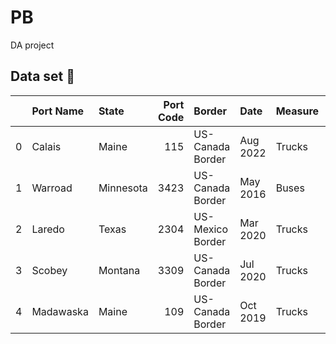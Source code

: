 # PB
DA project



## Data set :file_folder:

|    | Port Name   | State     |   Port Code | Border           | Date     | Measure   |   Value |   Latitude |   Longitude | Point                         |
|---:|:------------|:----------|------------:|:-----------------|:---------|:----------|--------:|-----------:|------------:|:------------------------------|
|  0 | Calais      | Maine     |         115 | US-Canada Border | Aug 2022 | Trucks    |    6175 |     45.189 |     -67.275 | POINT (-67.275381 45.188548)  |
|  1 | Warroad     | Minnesota |        3423 | US-Canada Border | May 2016 | Buses     |      52 |     48.999 |     -95.377 | POINT (-95.376555 48.999)     |
|  2 | Laredo      | Texas     |        2304 | US-Mexico Border | Mar 2020 | Trucks    |  203861 |     27.5   |     -99.507 | POINT (-99.507412 27.499561)  |
|  3 | Scobey      | Montana   |        3309 | US-Canada Border | Jul 2020 | Trucks    |      81 |     49     |    -105.408 | POINT (-105.407638 48.999527) |
|  4 | Madawaska   | Maine     |         109 | US-Canada Border | Oct 2019 | Trucks    |     187 |     47.36  |     -68.329 | POINT (-68.328684 47.360052)  |